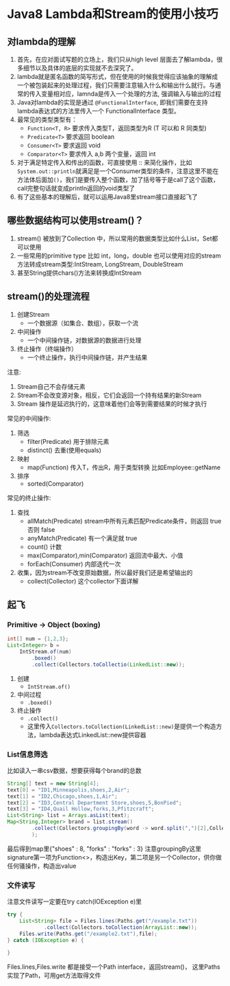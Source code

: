# Java8 Lambda和Stream的使用小技巧
## 对lambda的理解
1. 首先，在应对面试写题的立场上，我们只从high level 层面去了解lambda，很多细节以及具体的底层的实现就不去深究了。
2. lambda就是匿名函数的简写形式，但在使用的时候我觉得应该抽象的理解成一个被包装起来的处理过程，我们只需要注意输入什么和输出什么就行。与通常的传入变量相对应，lamnda是传入一个处理的方法, 强调输入与输出的过程
3. Java对lambda的实现是通过 `@FunctionalInterface`, 即我们需要在支持lambda表达式的方法里传入一个 FunctionalInterface 类型。
4. 最常见的类型类型有：
   - `Function<T, R>` 要求传入类型T，返回类型为R (T 可以和 R 同类型)
   - `Predicate<T>` 要求返回 boolean
   - `Consumer<T>` 要求返回 void
   - `Comparator<T>` 要求传入 a,b 两个变量，返回 int
5. 对于满足特定传入和传出的函数，可直接使用 :: 来简化操作，比如
   `System.out::println`就满足是一个Consumer类型的条件，注意这里不能在方法体后面加`()`，我们是要传入整个函数，加了括号等于是call了这个函数，call完整句话就变成println返回的void类型了
6. 有了这些基本的理解后，就可以运用Java8里stream接口直接起飞了

## 哪些数据结构可以使用stream()？
1. stream() 被放到了Collection 中，所以常用的数据类型比如什么List，Set都可以使用
2. 一些常用的primitive type 比如 int，long，double 也可以使用对应的stream方法转成stream类型:IntStream, LongStream, DoubleStream
3. 甚至String提供chars()方法来转换成IntStream

## stream()的处理流程
1. 创建Stream
   - 一个数据源（如集合、数组），获取一个流
2. 中间操作
   - 一个中间操作链，对数据源的数据进行处理
3. 终止操作（终端操作）
   - 一个终止操作，执行中间操作链，并产生结果
  
注意:
1. Stream自己不会存储元素
2. Stream不会改变源对象，相反，它们会返回一个持有结果的新Stream
3. Stream 操作是延迟执行的，这意味着他们会等到需要结果的时候才执行

常见的中间操作:
1. 筛选
   - filter(Predicate) 用于排除元素
   - distinct() 去重(使用equals)
2. 映射
   - map(Function) 传入T，传出R，用于类型转换 比如Employee::getName
3. 排序
   - sorted(Comparator)

常见的终止操作:
1. 查找
   - allMatch(Predicate) stream中所有元素匹配Predicate条件，则返回 true 否则 false
   - anyMatch(Predicate) 有一个满足就 true
   - count() 计数
   - max(Comparator),min(Comparator) 返回流中最大、小值
   - forEach(Consumer) 内部迭代一次
2. 收集，因为stream不改变原始数据，所以最好我们还是希望输出的
   - collect(Collector) 这个collector下面详解
## 起飞
### Primitive -> Object (boxing)
```java
int[] num = {1,2,3};
List<Integer> b = 
    IntStream.of(num)
        .boxed()
        .collect(Collectors.toCollectio(LinkedList::new));
```
1. 创建
   - `IntStream.of()`
2. 中间过程
   - `.boxed()`
3. 终止操作
   - `.collect()`
   - 这里传入`Collectors.toCollection(LinkedList::new)`是提供一个构造方法，lambda表达式LinkedList::new提供容器

### List信息筛选
比如读入一串csv数据，想要获得每个brand的总数
```java
String[] text = new String[4];
text[0] = "ID1,Minneapolis,shoes,2,Air";
text[1] = "ID2,Chicago,shoes,1,Air";
text[2] = "ID3,Central Department Store,shoes,5,BonPied";
text[3] = "ID4,Quail Hollow,forks,3,Pfitzcraft";
List<String> list = Arrays.asList(text);
Map<String,Integer> brand = list.stream()
        .collect(Collectors.groupingBy(word -> word.split(",")[2],Collectors.summingInt(word -> Integer.parseInt(word.split(",")[3])))
        );
```
最后得到map里{"shoes" : 8, "forks" : "forks" : 3}
注意groupingBy这里signature第一项为Function<>，构造出Key，第二项是另一个Collector，供你做任何骚操作，构造出value

### 文件读写
注意文件读写一定要在try catch(IOException e)里
```java
try {
    List<String> file = Files.lines(Paths.get("/example.txt"))
            .collect(Collectors.toCollection(ArrayList::new));
    Files.write(Paths.get("/example2.txt"),file);
} catch (IOException e) {
    
}
```
Files.lines,Files.write 都是接受一个Path interface，返回stream()， 这里Paths实现了Path，可用get方法取得文件
